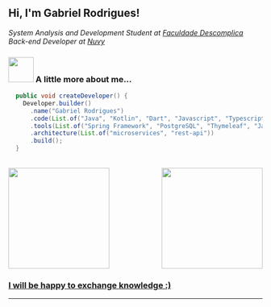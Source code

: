 <h2> Hi, I'm Gabriel Rodrigues! </h2>
<p><em>System Analysis and Development Student at <a href="https://descomplica.com.br/faculdade/">Faculdade Descomplica</a>
</br>Back-end Developer at <a href="https://nuvy.com.br/">Nuvy</a>
</em></p>

### <img src="https://media.giphy.com/media/VgCDAzcKvsR6OM0uWg/giphy.gif" width="50"> A little more about me...  

```java
  public void createDeveloper() {
    Developer.builder()
      .name("Gabriel Rodrigues")
      .code(List.of("Java", "Kotlin", "Dart", "Javascript", "Typescript", "HTML", "CSS"))
      .tools(List.of("Spring Framework", "PostgreSQL", "Thymeleaf", "Jasper Reports", "Itext"))
      .architecture(List.of("microservices", "rest-api"))
      .build();
  }
```
</br>

<div >
<a href="https://github.com/GabeHenrique">
<img height="200em" src="https://github-readme-stats.vercel.app/api?username=GabeHenrique&show_icons=true&theme=transparent&include_all_commits=true&count_private=true"/>
<img align="right"height="200em" src="https://github-readme-stats.vercel.app/api/top-langs/?username=GabeHenrique&layout=compact&langs_count=7&theme=transparent"/>

</div>


### <b>I will be happy to exchange knowledge</b> :)
---
